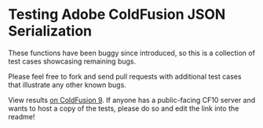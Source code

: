 # Testing Adobe ColdFusion JSON Serialization

These functions have been buggy since introduced, so this is a collection of test cases showcasing remaining bugs.

Please feel free to fork and send pull requests with additional test cases that illustrate any other known bugs.

View results [on ColdFusion 9](http://fusiongrokker.com/demo/json/). If anyone has a public-facing CF10 server
and wants to host a copy of the tests, please do so and edit the link into the readme!